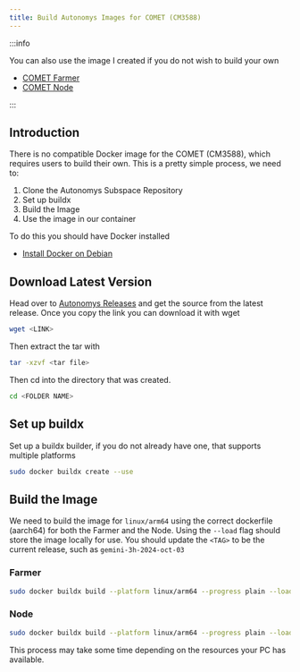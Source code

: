```yaml
---
title: Build Autonomys Images for COMET (CM3588)
---
```


:::info

You can also use the image I created if you do not wish to build your own
* [COMET Farmer](https://hub.docker.com/repository/docker/hakehardware/autonomys-comet-farmer/general)
* [COMET Node](https://hub.docker.com/repository/docker/hakehardware/autonomys-comet-node/general)

:::

## Introduction
There is no compatible Docker image for the COMET (CM3588), which requires users to build their own. This is a pretty simple process, we need to:
1. Clone the Autonomys Subspace Repository
1. Set up buildx
1. Build the Image
1. Use the image in our container

To do this you should have Docker installed
* [Install Docker on Debian](https://hakehardware.github.io/docs/guides/linux/install-docker-debian)

##  Download Latest Version
Head over to [Autonomys Releases](https://github.com/autonomys/subspace/releases) and get the source from the latest release. Once you copy the link you can download it with wget
```bash
wget <LINK>
```

Then extract the tar with 
```bash
tar -xzvf <tar file>
```

Then cd into the directory that was created.
```bash
cd <FOLDER NAME>
```

## Set up buildx
Set up a buildx builder, if you do not already have one, that supports multiple platforms
```bash
sudo docker buildx create --use
```

## Build the Image
We need to build the image for `linux/arm64` using the correct dockerfile (aarch64) for both the Farmer and the Node. Using the `--load` flag should store the image locally for use. You should update the `<TAG>` to be the current release, such as `gemini-3h-2024-oct-03`

### Farmer
```bash
sudo docker buildx build --platform linux/arm64 --progress plain --load -t autonomys-comet-farmer:<TAG> -f Dockerfile-farmer.aarch64 .
```

### Node
```bash
sudo docker buildx build --platform linux/arm64 --progress plain --load -t autonomys-comet-node:<TAG> -f Dockerfile-node.aarch64 .
```

This process may take some time depending on the resources your PC has available. 